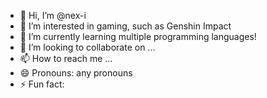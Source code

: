 - 👋 Hi, I’m @nex-i
- 👀 I’m interested in gaming, such as Genshin Impact
- 🌱 I’m currently learning multiple programming languages!
- 💞️ I’m looking to collaborate on ...
- 📫 How to reach me ...
- 😄 Pronouns: any pronouns
- ⚡ Fun fact: 

<!---
nex-i/nex-i is a ✨ special ✨ repository because its `README.md` (this file) appears on your GitHub profile.
You can click the Preview link to take a look at your changes.
--->
